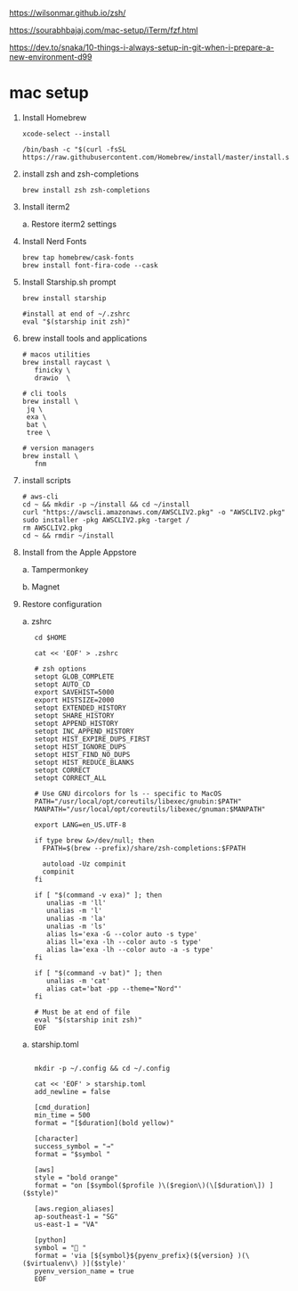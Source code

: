 
https://wilsonmar.github.io/zsh/

https://sourabhbajaj.com/mac-setup/iTerm/fzf.html

https://dev.to/snaka/10-things-i-always-setup-in-git-when-i-prepare-a-new-environment-d99



# mac setup

1. Install Homebrew

   ```shell
   xcode-select --install

   /bin/bash -c "$(curl -fsSL https://raw.githubusercontent.com/Homebrew/install/master/install.sh)"

   ```

1. install zsh and zsh-completions

   ```
   brew install zsh zsh-completions
   ```

1. Install iterm2

   a. Restore iterm2 settings

1. Install Nerd Fonts

   ```shell
   brew tap homebrew/cask-fonts
   brew install font-fira-code --cask
   ```

1. Install Starship.sh prompt

   ```shell
   brew install starship

   #install at end of ~/.zshrc
   eval "$(starship init zsh)"
   ```

1. brew install tools and applications

   ```shell
   # macos utilities
   brew install raycast \
      finicky \
      drawio  \

   # cli tools
   brew install \
    jq \
    exa \
    bat \
    tree \

   # version managers
   brew install \
      fnm
   ```

1. install scripts

   ```shell
   # aws-cli
   cd ~ && mkdir -p ~/install && cd ~/install
   curl "https://awscli.amazonaws.com/AWSCLIV2.pkg" -o "AWSCLIV2.pkg"
   sudo installer -pkg AWSCLIV2.pkg -target /
   rm AWSCLIV2.pkg
   cd ~ && rmdir ~/install
   ```

1. Install from the Apple Appstore

   a. Tampermonkey

   b. Magnet

1. Restore configuration

   a. zshrc
         
      ```shell
         cd $HOME
         
         cat << 'EOF' > .zshrc

         # zsh options
         setopt GLOB_COMPLETE
         setopt AUTO_CD
         export SAVEHIST=5000
         export HISTSIZE=2000
         setopt EXTENDED_HISTORY
         setopt SHARE_HISTORY
         setopt APPEND_HISTORY
         setopt INC_APPEND_HISTORY
         setopt HIST_EXPIRE_DUPS_FIRST
         setopt HIST_IGNORE_DUPS
         setopt HIST_FIND_NO_DUPS
         setopt HIST_REDUCE_BLANKS
         setopt CORRECT
         setopt CORRECT_ALL

         # Use GNU dircolors for ls -- specific to MacOS
         PATH="/usr/local/opt/coreutils/libexec/gnubin:$PATH"
         MANPATH="/usr/local/opt/coreutils/libexec/gnuman:$MANPATH"

         export LANG=en_US.UTF-8

         if type brew &>/dev/null; then
           FPATH=$(brew --prefix)/share/zsh-completions:$FPATH

           autoload -Uz compinit
           compinit
         fi

         if [ "$(command -v exa)" ]; then
            unalias -m 'll'
            unalias -m 'l'
            unalias -m 'la'
            unalias -m 'ls'
            alias ls='exa -G --color auto -s type'
            alias ll='exa -lh --color auto -s type'
            alias la='exa -lh --color auto -a -s type'
         fi

         if [ "$(command -v bat)" ]; then
            unalias -m 'cat'
            alias cat='bat -pp --theme="Nord"'
         fi

         # Must be at end of file
         eval "$(starship init zsh)"
         EOF
      ```

   a. starship.toml

         
      ```shell
      
         mkdir -p ~/.config && cd ~/.config
         
         cat << 'EOF' > starship.toml
         add_newline = false

         [cmd_duration]
         min_time = 500
         format = "[$duration](bold yellow)"

         [character]
         success_symbol = "→"
         format = "$symbol "

         [aws]
         style = "bold orange"
         format = "on [$symbol($profile )\($region\)(\[$duration\]) ]($style)"

         [aws.region_aliases]
         ap-southeast-1 = "SG"
         us-east-1 = "VA"

         [python]
         symbol = "🐍 "
         format = 'via [${symbol}${pyenv_prefix}(${version} )(\($virtualenv\) )]($style)'
         pyenv_version_name = true
         EOF
      ```

